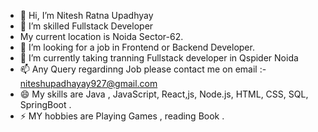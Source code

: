 - 👋 Hi, I’m Nitesh Ratna Upadhyay 
- 👀 I’m skilled Fullstack Developer
-    My current location is Noida Sector-62.
- 🌱 I’m looking for a job  in Frontend or Backend Developer.
- 💞️ I’m currently taking tranning Fullstack developer in Qspider Noida 
- 📫 Any Query regardinng Job please contact me on email :- niteshupadhayay927@gmail.com 
- 😄 My skills are Java , JavaScript, React,js, Node.js, HTML, CSS, SQL, SpringBoot .
- ⚡ MY hobbies are Playing Games , reading Book .

<!---
Niteshupadhyay085/Niteshupadhyay085 is a ✨ special ✨ repository because its `README.md` (this file) appears on your GitHub profile.
You can click the Preview link to take a look at your changes.
--->

